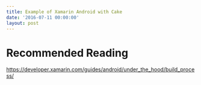```yaml
---
title: Example of Xamarin Android with Cake
date: '2016-07-11 00:00:00'
layout: post
---
```

# Recommended Reading
https://developer.xamarin.com/guides/android/under_the_hood/build_process/